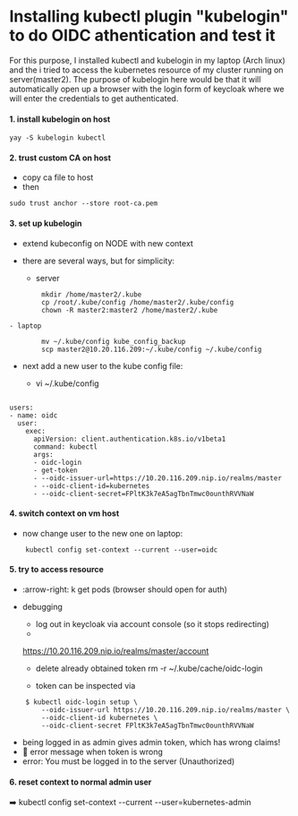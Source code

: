 # Installing kubectl plugin "kubelogin" to do OIDC athentication and test it

For this purpose, I installed kubectl and kubelogin in my laptop (Arch linux) and the i tried to access the kubernetes resource of my cluster running on server(master2). The purpose of kubelogin here would be that it will automatically open up a browser with the login form of keycloak where we will enter the credentials to get authenticated.


#### 1. install kubelogin on host

```
yay -S kubelogin kubectl
```

#### 2. trust custom CA on host

- copy ca file to host
- then

```
sudo trust anchor --store root-ca.pem
```

#### 3. set up kubelogin

- extend kubeconfig on NODE with new context

- there are several ways, but for simplicity:

    - server


```
        mkdir /home/master2/.kube
        cp /root/.kube/config /home/master2/.kube/config
        chown -R master2:master2 /home/master2/.kube
```

    - laptop
 
```
        mv ~/.kube/config kube_config_backup
        scp master2@10.20.116.209:~/.kube/config ~/.kube/config
 ```
 
- next add a new user to the kube config file:

  - vi ~/.kube/config

```

users:
- name: oidc
  user:
    exec:
      apiVersion: client.authentication.k8s.io/v1beta1
      command: kubectl
      args:
      - oidc-login
      - get-token
      - --oidc-issuer-url=https://10.20.116.209.nip.io/realms/master
      - --oidc-client-id=kubernetes
      - --oidc-client-secret=FPltK3k7eA5agTbnTmwc0ounthRVVNaW
```

#### 4. switch context on vm host

- now change user to the new one on laptop:

```
    kubectl config set-context --current --user=oidc
```

#### 5. try to access resource

- :arrow-right: k get pods
(browser should open for auth)

- debugging

   - log out in keycloak via account console (so it stops redirecting)
   - 
    https://10.20.116.209.nip.io/realms/master/account
    
   - delete already obtained token
	rm -r ~/.kube/cache/oidc-login
	
   - token can be inspected via

```
	$ kubectl oidc-login setup \
		--oidc-issuer-url https://10.20.116.209.nip.io/realms/master \
		--oidc-client-id kubernetes \
		--oidc-client-secret FPltK3k7eA5agTbnTmwc0ounthRVVNaW
```

- being logged in as admin gives admin token, which has wrong claims!
- :red_circle: error message when token is wrong
- 
	error: You must be logged in to the server (Unauthorized)

#### 6. reset context to normal admin user

:arrow_right: kubectl config set-context --current --user=kubernetes-admin
